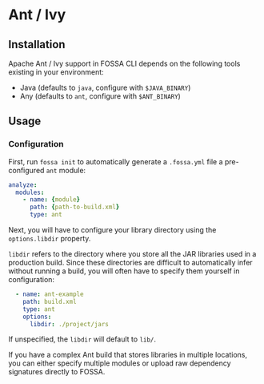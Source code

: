 # Ant / Ivy

## Installation

Apache Ant / Ivy support in FOSSA CLI depends on the following tools existing in your environment:

- Java (defaults to `java`, configure with `$JAVA_BINARY`)
- Any (defaults to `ant`, configure with `$ANT_BINARY`)

## Usage

### Configuration

First, run `fossa init` to automatically generate a `.fossa.yml` file a pre-configured `ant` module:

```yaml
analyze:
  modules:
    - name: {module}
      path: {path-to-build.xml}
      type: ant
```

Next, you will have to configure your library directory using the `options.libdir` property.

`libdir` refers to the directory where you store all the JAR libraries used in a production build.  Since these directories are difficult to automatically infer without running a build, you will often have to specify them yourself in configuration:

```yaml
  - name: ant-example
    path: build.xml
    type: ant
    options:
      libdir: ./project/jars
```

If unspecified, the `libdir` will default to `lib/`.

If you have a complex Ant build that stores libraries in multiple locations, you can either specify multiple modules or upload raw dependency signatures directly to FOSSA.